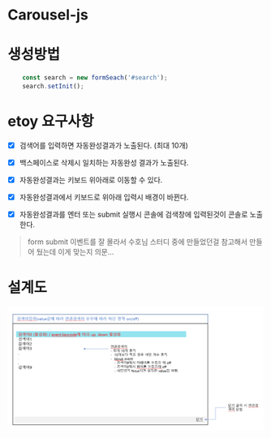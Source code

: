 # Carousel-js

# 생성방법
``` javascript
    const search = new formSeach('#search');
    search.setInit();
```

# etoy 요구사항

- [x] 검색어를 입력하면 자동완성결과가 노출된다. (최대 10개)

- [x] 백스페이스로 삭제시 일치하는 자동완성 결과가 노출된다.

- [x] 자동완성결과는 키보드 위아래로 이동할 수 있다.

- [x] 자동완성결과에서 키보드로 위아래 입력시 배경이 바뀐다.

- [x] 자동완성결과를 엔터 또는 submit 실행시 콘솔에 검색창에 입력된것이 콘솔로 노출한다.
> form submit 이벤트를 잘 몰라서 수호님 스터디 중에 만들었던걸 참고해서 만들어 뒀는데 이게 맞는지 의문...

# 설계도
![설계도03](./설계도03.png)
